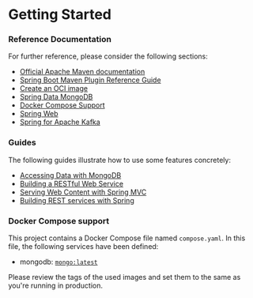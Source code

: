 # Getting Started

### Reference Documentation
For further reference, please consider the following sections:

* [Official Apache Maven documentation](https://maven.apache.org/guides/index.html)
* [Spring Boot Maven Plugin Reference Guide](https://docs.spring.io/spring-boot/docs/3.2.2/maven-plugin/reference/html/)
* [Create an OCI image](https://docs.spring.io/spring-boot/docs/3.2.2/maven-plugin/reference/html/#build-image)
* [Spring Data MongoDB](https://docs.spring.io/spring-boot/docs/3.2.2/reference/htmlsingle/index.html#data.nosql.mongodb)
* [Docker Compose Support](https://docs.spring.io/spring-boot/docs/3.2.2/reference/htmlsingle/index.html#features.docker-compose)
* [Spring Web](https://docs.spring.io/spring-boot/docs/3.2.2/reference/htmlsingle/index.html#web)
* [Spring for Apache Kafka](https://docs.spring.io/spring-boot/docs/3.2.2/reference/htmlsingle/index.html#messaging.kafka)

### Guides
The following guides illustrate how to use some features concretely:

* [Accessing Data with MongoDB](https://spring.io/guides/gs/accessing-data-mongodb/)
* [Building a RESTful Web Service](https://spring.io/guides/gs/rest-service/)
* [Serving Web Content with Spring MVC](https://spring.io/guides/gs/serving-web-content/)
* [Building REST services with Spring](https://spring.io/guides/tutorials/rest/)

### Docker Compose support
This project contains a Docker Compose file named `compose.yaml`.
In this file, the following services have been defined:

* mongodb: [`mongo:latest`](https://hub.docker.com/_/mongo)

Please review the tags of the used images and set them to the same as you're running in production.


